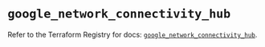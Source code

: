 # `google_network_connectivity_hub`

Refer to the Terraform Registry for docs: [`google_network_connectivity_hub`](https://registry.terraform.io/providers/hashicorp/google/6.33.0/docs/resources/network_connectivity_hub).
